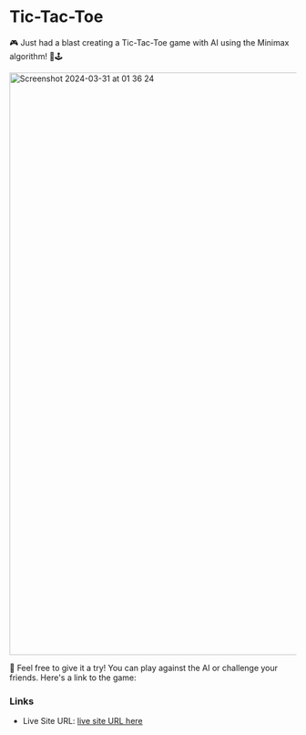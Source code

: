 <h1>Tic-Tac-Toe</h1>


🎮 Just had a blast creating a Tic-Tac-Toe game with AI using the Minimax algorithm! 🤖🕹️

<img width="1022" alt="Screenshot 2024-03-31 at 01 36 24" src="https://github.com/mariamo101/tip-calculator-react-app/assets/117212859/914b5d22-e9cc-43a6-b9c7-382c92f48940">



🎉 Feel free to give it a try! You can play against the AI or challenge your friends. Here's a link to the game: 
### Links

- Live Site URL: [ live site URL here](https://lnkd.in/dHmJ-c5U)
